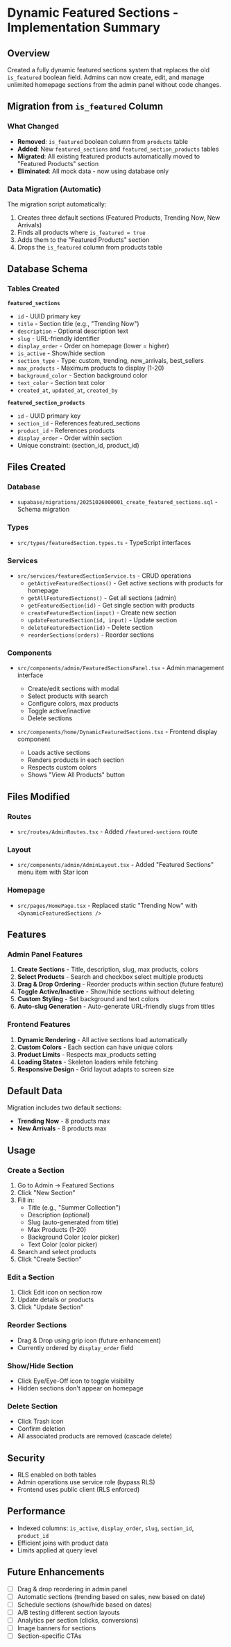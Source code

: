 # Dynamic Featured Sections - Implementation Summary

## Overview
Created a fully dynamic featured sections system that replaces the old `is_featured` boolean field. Admins can now create, edit, and manage unlimited homepage sections from the admin panel without code changes.

## Migration from `is_featured` Column

### What Changed
- **Removed**: `is_featured` boolean column from `products` table
- **Added**: New `featured_sections` and `featured_section_products` tables
- **Migrated**: All existing featured products automatically moved to "Featured Products" section
- **Eliminated**: All mock data - now using database only

### Data Migration (Automatic)
The migration script automatically:
1. Creates three default sections (Featured Products, Trending Now, New Arrivals)
2. Finds all products where `is_featured = true`
3. Adds them to the "Featured Products" section
4. Drops the `is_featured` column from products table

## Database Schema

### Tables Created

**`featured_sections`**
- `id` - UUID primary key
- `title` - Section title (e.g., "Trending Now")
- `description` - Optional description text
- `slug` - URL-friendly identifier
- `display_order` - Order on homepage (lower = higher)
- `is_active` - Show/hide section
- `section_type` - Type: custom, trending, new_arrivals, best_sellers
- `max_products` - Maximum products to display (1-20)
- `background_color` - Section background color
- `text_color` - Section text color
- `created_at`, `updated_at`, `created_by`

**`featured_section_products`**
- `id` - UUID primary key
- `section_id` - References featured_sections
- `product_id` - References products
- `display_order` - Order within section
- Unique constraint: (section_id, product_id)

## Files Created

### Database
- `supabase/migrations/20251026000001_create_featured_sections.sql` - Schema migration

### Types
- `src/types/featuredSection.types.ts` - TypeScript interfaces

### Services
- `src/services/featuredSectionService.ts` - CRUD operations
  - `getActiveFeaturedSections()` - Get active sections with products for homepage
  - `getAllFeaturedSections()` - Get all sections (admin)
  - `getFeaturedSection(id)` - Get single section with products
  - `createFeaturedSection(input)` - Create new section
  - `updateFeaturedSection(id, input)` - Update section
  - `deleteFeaturedSection(id)` - Delete section
  - `reorderSections(orders)` - Reorder sections

### Components
- `src/components/admin/FeaturedSectionsPanel.tsx` - Admin management interface
  - Create/edit sections with modal
  - Select products with search
  - Configure colors, max products
  - Toggle active/inactive
  - Delete sections
  
- `src/components/home/DynamicFeaturedSections.tsx` - Frontend display component
  - Loads active sections
  - Renders products in each section
  - Respects custom colors
  - Shows "View All Products" button

## Files Modified

### Routes
- `src/routes/AdminRoutes.tsx` - Added `/featured-sections` route

### Layout
- `src/components/admin/AdminLayout.tsx` - Added "Featured Sections" menu item with Star icon

### Homepage
- `src/pages/HomePage.tsx` - Replaced static "Trending Now" with `<DynamicFeaturedSections />`

## Features

### Admin Panel Features
1. **Create Sections** - Title, description, slug, max products, colors
2. **Select Products** - Search and checkbox select multiple products
3. **Drag & Drop Ordering** - Reorder products within section (future feature)
4. **Toggle Active/Inactive** - Show/hide sections without deleting
5. **Custom Styling** - Set background and text colors
6. **Auto-slug Generation** - Auto-generate URL-friendly slugs from titles

### Frontend Features
1. **Dynamic Rendering** - All active sections load automatically
2. **Custom Colors** - Each section can have unique colors
3. **Product Limits** - Respects max_products setting
4. **Loading States** - Skeleton loaders while fetching
5. **Responsive Design** - Grid layout adapts to screen size

## Default Data
Migration includes two default sections:
- **Trending Now** - 8 products max
- **New Arrivals** - 8 products max

## Usage

### Create a Section
1. Go to Admin → Featured Sections
2. Click "New Section"
3. Fill in:
   - Title (e.g., "Summer Collection")
   - Description (optional)
   - Slug (auto-generated from title)
   - Max Products (1-20)
   - Background Color (color picker)
   - Text Color (color picker)
4. Search and select products
5. Click "Create Section"

### Edit a Section
1. Click Edit icon on section row
2. Update details or products
3. Click "Update Section"

### Reorder Sections
- Drag & Drop using grip icon (future enhancement)
- Currently ordered by `display_order` field

### Show/Hide Section
- Click Eye/Eye-Off icon to toggle visibility
- Hidden sections don't appear on homepage

### Delete Section
- Click Trash icon
- Confirm deletion
- All associated products are removed (cascade delete)

## Security
- RLS enabled on both tables
- Admin operations use service role (bypass RLS)
- Frontend uses public client (RLS enforced)

## Performance
- Indexed columns: `is_active`, `display_order`, `slug`, `section_id`, `product_id`
- Efficient joins with product data
- Limits applied at query level

## Future Enhancements
- [ ] Drag & drop reordering in admin panel
- [ ] Automatic sections (trending based on sales, new based on date)
- [ ] Schedule sections (show/hide based on dates)
- [ ] A/B testing different section layouts
- [ ] Analytics per section (clicks, conversions)
- [ ] Image banners for sections
- [ ] Section-specific CTAs
